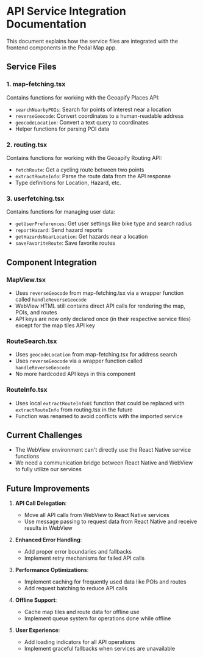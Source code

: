 # API Service Integration Documentation

This document explains how the service files are integrated with the frontend components in the Pedal Map app.

## Service Files

### 1. map-fetching.tsx
Contains functions for working with the Geoapify Places API:
- `searchNearbyPOIs`: Search for points of interest near a location
- `reverseGeocode`: Convert coordinates to a human-readable address
- `geocodeLocation`: Convert a text query to coordinates
- Helper functions for parsing POI data

### 2. routing.tsx
Contains functions for working with the Geoapify Routing API:
- `fetchRoute`: Get a cycling route between two points
- `extractRouteInfo`: Parse the route data from the API response
- Type definitions for Location, Hazard, etc.

### 3. userfetching.tsx
Contains functions for managing user data:
- `getUserPreferences`: Get user settings like bike type and search radius
- `reportHazard`: Send hazard reports
- `getHazardsNearLocation`: Get hazards near a location
- `saveFavoriteRoute`: Save favorite routes

## Component Integration

### MapView.tsx
- Uses `reverseGeocode` from map-fetching.tsx via a wrapper function called `handleReverseGeocode`
- WebView HTML still contains direct API calls for rendering the map, POIs, and routes
- API keys are now only declared once (in their respective service files) except for the map tiles API key

### RouteSearch.tsx
- Uses `geocodeLocation` from map-fetching.tsx for address search
- Uses `reverseGeocode` via a wrapper function called `handleReverseGeocode`
- No more hardcoded API keys in this component

### RouteInfo.tsx
- Uses local `extractRouteInfoUI` function that could be replaced with `extractRouteInfo` from routing.tsx in the future
- Function was renamed to avoid conflicts with the imported service

## Current Challenges

- The WebView environment can't directly use the React Native service functions
- We need a communication bridge between React Native and WebView to fully utilize our services

## Future Improvements

1. **API Call Delegation**: 
   - Move all API calls from WebView to React Native services
   - Use message passing to request data from React Native and receive results in WebView

2. **Enhanced Error Handling**:
   - Add proper error boundaries and fallbacks
   - Implement retry mechanisms for failed API calls

3. **Performance Optimizations**:
   - Implement caching for frequently used data like POIs and routes
   - Add request batching to reduce API calls

4. **Offline Support**:
   - Cache map tiles and route data for offline use
   - Implement queue system for operations done while offline

5. **User Experience**:
   - Add loading indicators for all API operations
   - Implement graceful fallbacks when services are unavailable
